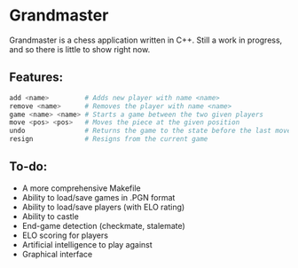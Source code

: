 # Grandmaster

Grandmaster is a chess application written in C++. Still a work in progress,
and so there is little to show right now.

## Features:

```Bash
add <name>         # Adds new player with name <name>
remove <name>      # Removes the player with name <name>
game <name> <name> # Starts a game between the two given players
move <pos> <pos>   # Moves the piece at the given position
undo               # Returns the game to the state before the last move
resign             # Resigns from the current game
```

## To-do:
- A more comprehensive Makefile
- Ability to load/save games in .PGN format
- Ability to load/save players (with ELO rating)
- Ability to castle
- End-game detection (checkmate, stalemate)
- ELO scoring for players
- Artificial intelligence to play against
- Graphical interface

